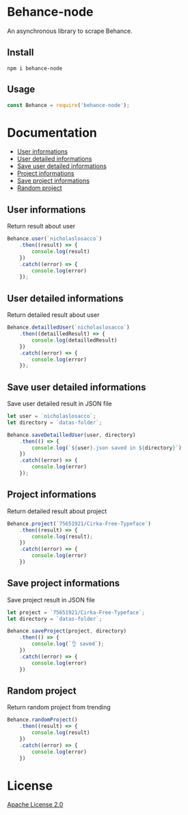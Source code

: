 # Behance-node

An asynchronous library to scrape Behance.

## Install
```shell
npm i behance-node
```

## Usage
```js
const Behance = require('behance-node');
```

# Documentation
* [User informations](#user-informations)
* [User detailed informations](#user-detailed-informations)
* [Save user detailed informations](#save-user-detailed-informations)
* [Project informations](#project-informations)
* [Save project informations](#save-project-informations)
* [Random project](#random-project)

## User informations
Return result about user
```js
Behance.user(`nicholaslosacco`)
    .then((result) => {
        console.log(result)
    })
    .catch((error) => {
        console.log(error)
    });
```

## User detailed informations
Return detailed result about user
```js
Behance.detailledUser(`nicholaslosacco`)
    .then((detailledResult) => {
        console.log(detailledResult)
    })
    .catch((error) => {
        console.log(error)
    });
```

## Save user detailed informations
Save user detailed result in JSON file
```js
let user = `nicholaslosacco`;
let directory = `datas-folder`;

Behance.saveDetailledUser(user, directory)
    .then(() => {
        console.log(`${user}.json saved in ${directory}`)
    })
    .catch((error) => {
        console.log(error)
    });
```

## Project informations
Return detailed result about project
```js
Behance.project(`75651921/Cirka-Free-Typeface`)
    .then((result) => {
        console.log(result);
    })
    .catch((error) => {
        console.log(error)
    })
```

## Save project informations
Save project result in JSON file
```js
let project = `75651921/Cirka-Free-Typeface`;
let directory = `datas-folder`;

Behance.saveProject(project, directory)
    .then(() => {
        console.log(`👌 saved`);
    })
    .catch((error) => {
        console.log(error)
    })
```

## Random project
Return random project from trending
```js
Behance.randomProject()
    .then((result) => {
        console.log(result)
    })
    .catch((error) => {
        console.log(error)
    })
```

# License
[Apache License 2.0](https://choosealicense.com/licenses/apache-2.0/)